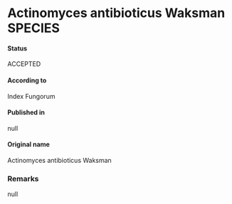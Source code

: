 Actinomyces antibioticus Waksman SPECIES
=======

#### Status
ACCEPTED

#### According to
Index Fungorum

#### Published in
null

#### Original name
Actinomyces antibioticus Waksman

### Remarks
null